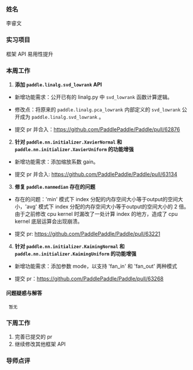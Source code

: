 ### 姓名

李睿文

### 实习项目

框架 API 易用性提升

### 本周工作

1. **添加 `paddle.linalg.svd_lowrank` API**

- 新增功能需求：公开已有的 linalg.py 中 `svd_lowrank` 函数计算逻辑。

- 修改点：将原来的 `paddle.linalg.pca_lowrank` 内部定义的 `svd_lowrank` 公开成为 `paddle.linalg.svd_lowrank` 。

- 提交 pr 并合入：https://github.com/PaddlePaddle/Paddle/pull/62876

2. **针对 `paddle.nn.initializer.XavierNormal` 和 `paddle.nn.initializer.XavierUniform` 的功能增强**

- 新增功能需求：添加缩放系数 gain。

- 提交 pr 并合入: https://github.com/PaddlePaddle/Paddle/pull/63134

3. **修复 `paddle.nanmedian` 存在的问题**

- 存在的问题：'min' 模式下 index 分配的内存空间大小等于output的空间大小，'avg' 模式下 index 分配的内存空间大小等于output的空间大小的 2 倍。由于之前修改 cpu kernel 时漏改了一处计算 index 的地方，造成了 cpu kernel 底层运算会出现崩溃。

- 提交 pr: https://github.com/PaddlePaddle/Paddle/pull/63221

4. **针对 `paddle.nn.initializer.KaimingNormal` 和 `paddle.nn.initializer.KaimingUniform` 的功能增强**

- 新增功能需求：添加参数 mode，以支持 'fan_in' 和 'fan_out' 两种模式

- 提交 pr：https://github.com/PaddlePaddle/Paddle/pull/63268

#### 问题疑惑与解答

     暂无

### 下周工作

1. 完善已提交的 pr
2. 继续修改其他框架 API

### 导师点评
